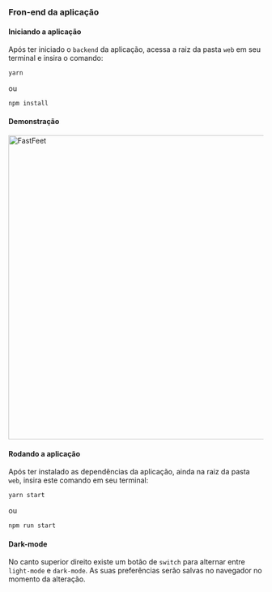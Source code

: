 ### Fron-end da aplicação

#### Iniciando a aplicação

Após ter iniciado o `backend` da aplicação, acessa a raiz da pasta `web` em seu terminal e insira o comando:

```bash
yarn
```
ou
```bash
npm install
```

#### Demonstração

<img src="/.github/web.gif" alt="FastFeet" width="600" />

#### Rodando a aplicação

Após ter instalado as dependências da aplicação, ainda na raiz da pasta `web`, insira este comando em seu terminal:

```bash
yarn start
```
ou
```bash
npm run start
```
#### Dark-mode

No canto superior direito existe um botão de `switch` para alternar entre `light-mode` e `dark-mode`. As suas preferências serão salvas no navegador no momento da alteração.

